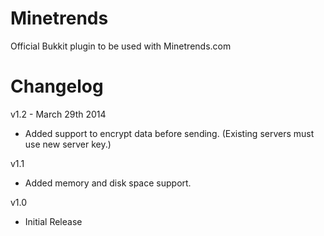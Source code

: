 Minetrends
==========

Official Bukkit plugin to be used with Minetrends.com

Changelog
==========
v1.2 - March 29th 2014
* Added support to encrypt data before sending. (Existing servers must use new server key.)

v1.1
* Added memory and disk space support.

v1.0
* Initial Release